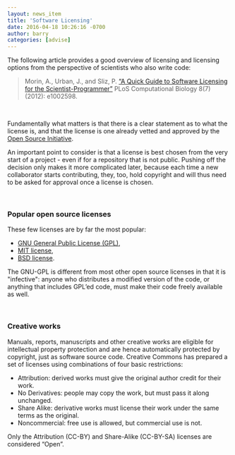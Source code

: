 ```yaml
---
layout: news_item
title: 'Software Licensing'
date: 2016-04-18 10:26:16 -0700
author: barry
categories: [advise]
---
```



The following article provides a good overview of licensing and licensing options from the perspective of scientists who also write code:

> Morin, A., Urban, J., and Sliz, P. [“A Quick Guide to Software Licensing for the Scientist-Programmer”](http://dx.doi.org/10.1371/journal.pcbi.1002598) PLoS Computational Biology 8(7) (2012): e1002598.

<br />

Fundamentally what matters is that there is a clear statement as to what the license is, and that the license is one already vetted and approved by the [Open Source Initiative](https://opensource.org). 

An important point to consider is that a license is best chosen from the very start of a project - even if for a repository that is not public. Pushing off the decision only makes it more complicated later, because each time a new collaborator starts contributing, they, too, hold copyright and will thus need to be asked for approval once a license is chosen.

<br />

### Popular open source licenses
These few licenses are by far the most popular:

- [GNU General Public License (GPL)](https://opensource.org/licenses/GPL-3.0),
- [MIT license](https://opensource.org/licenses/MIT),
- [BSD license](https://opensource.org/licenses/BSD-3-Clause).

The GNU-GPL is different from most other open source licenses in that it is "infective": anyone who distributes a modified version of the code, or anything that includes GPL’ed code, must make their code freely available as well.

<br />

### Creative works 
Manuals, reports, manuscripts and other creative works are eligible for intellectual property protection and are hence automatically protected by copyright, just as software source code. Creative Commons has prepared a set of licenses using combinations of four basic restrictions:

- Attribution: derived works must give the original author credit for their work.
- No Derivatives: people may copy the work, but must pass it along unchanged.
- Share Alike: derivative works must license their work under the same terms as the original.
- Noncommercial: free use is allowed, but commercial use is not.

Only the Attribution (CC-BY) and Share-Alike (CC-BY-SA) licenses are considered “Open”.

